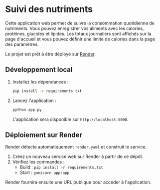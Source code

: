 # Suivi des nutriments

Cette application web permet de suivre la consommation quotidienne de nutriments. Vous pouvez enregistrer vos aliments avec les calories, protéines, glucides et lipides. Les totaux journaliers sont affichés sur la page d'accueil et vous pouvez définir une limite de calories dans la page des paramètres.

Le projet est prêt à être déployé sur [Render](https://render.com/).

## Développement local

1. Installez les dépendances&nbsp;:
   ```bash
   pip install -r requirements.txt
   ```
2. Lancez l'application&nbsp;:
   ```bash
   python app.py
   ```
   L'application sera disponible sur `http://localhost:5000`.

## Déploiement sur Render

Render détecte automatiquement `render.yaml` et construit le service.

1. Créez un nouveau service web sur Render à partir de ce dépôt.
2. Vérifiez les commandes&nbsp;:
   - Build&nbsp;: `pip install -r requirements.txt`
   - Start&nbsp;: `gunicorn app:app`

Render fournira ensuite une URL publique pour accéder à l'application.
